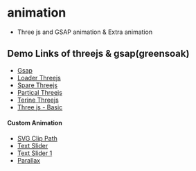 # animation
- Three js and GSAP animation & Extra animation

## Demo Links of threejs & gsap(greensoak)
- <a href="https://chirumist.github.io/animation/gsap/" target="_blank">Gsap</a>
- <a href="https://chirumist.github.io/animation/loader-threejs/dist/" target="_blank">Loader Threejs</a>
- <a href="https://chirumist.github.io/animation/spare-threejs/dist/" target="_blank">Spare Threejs</a>
- <a href="https://chirumist.github.io/animation/partical-threejs/dist" target="_blank">Partical Threejs</a>
- <a href="https://chirumist.github.io/animation/terine-threejs/dist" target="_blank">Terine Threejs</a>
- <a href="https://chirumist.github.io/animation/three-js" target="_blank">Three js - Basic</a>
#### Custom Animation
- <a href="https://chirumist.github.io/animation/svg-clip" target="_blank">SVG Clip Path</a>
- <a href="https://chirumist.github.io/animation/text-slider/index.html" target="_blank">Text Slider</a>
- <a href="https://chirumist.github.io/animation/text-slider/index-1.html" target="_blank">Text Slider 1</a>
- <a href="https://chirumist.github.io/animation/text-slider/index-2.html" target="_blank">Parallax</a>
